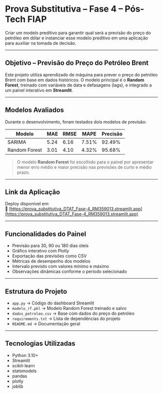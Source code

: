 # Prova Substitutiva – Fase 4 – Pós-Tech FIAP

Criar um modelo preditivo para garantir qual será a previsão do preço do petróleo em dólar e instanciar esse modelo preditivo em uma aplicação para auxiliar na tomada de decisão.

---

## Objetivo – Previsão do Preço do Petróleo Brent

Este projeto utiliza aprendizado de máquina para prever o preço do petróleo Brent com base em dados históricos. O modelo principal é o **Random Forest**, treinado com variáveis de data e defasagens (lags), e integrado a um painel interativo em **Streamlit**.

---

## Modelos Avaliados

Durante o desenvolvimento, foram testados dois modelos de previsão:

| Modelo         | MAE   | RMSE  | MAPE   | Precisão |
|----------------|-------|-------|--------|----------|
| SARIMA         | 5.24  | 6.16  | 7.51%  | 92.49%   |
| Random Forest  | 3.01  | 4.10  | 4.32%  | 95.68%   |

> O modelo **Random Forest** foi escolhido para o painel por apresentar menor erro médio e maior precisão nas previsões de curto e médio prazo.

---

## Link da Aplicação

Deploy disponível em:  
🔗 [https://prova_substitutiva_DTAT_Fase-4_RM359013.streamlit.app](https://prova_substitutiva_DTAT_Fase-4_RM359013.streamlit.app)

---

## Funcionalidades do Painel

- Previsão para 30, 90 ou 180 dias úteis
- Gráfico interativo com Plotly
- Exportação das previsões como CSV
- Métricas de desempenho dos modelos
- Intervalo previsto com valores mínimo e máximo
- Observações dinâmicas conforme o período selecionado

---

## Estrutura do Projeto

- `app.py` → Código do dashboard Streamlit  
- `modelo_rf.pkl` → Modelo Random Forest treinado e salvo  
- `dados_petroleo.csv` → Base com dados do preço do petróleo  
- `requirements.txt` → Lista de dependências do projeto  
- `README.md` → Documentação geral  

---

## Tecnologias Utilizadas

- Python 3.10+
- Streamlit
- scikit-learn
- statsmodels
- pandas
- plotly
- joblib
